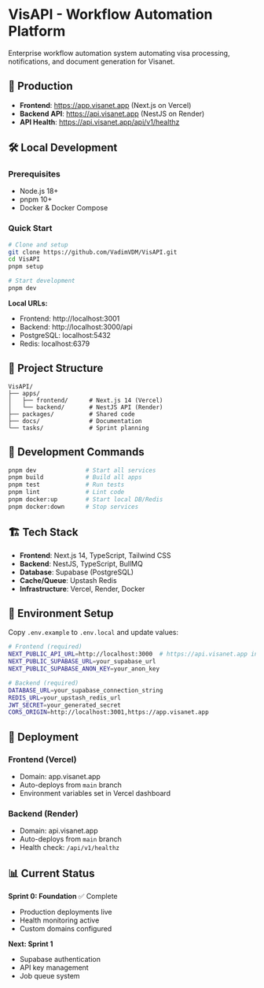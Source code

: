 # VisAPI - Workflow Automation Platform

Enterprise workflow automation system automating visa processing, notifications, and document generation for Visanet.

## 🚀 Production

- **Frontend**: https://app.visanet.app (Next.js on Vercel)
- **Backend API**: https://api.visanet.app (NestJS on Render)
- **API Health**: https://api.visanet.app/api/v1/healthz

## 🛠️ Local Development

### Prerequisites
- Node.js 18+ 
- pnpm 10+
- Docker & Docker Compose

### Quick Start
```bash
# Clone and setup
git clone https://github.com/VadimVDM/VisAPI.git
cd VisAPI
pnpm setup

# Start development
pnpm dev
```

**Local URLs:**
- Frontend: http://localhost:3001
- Backend: http://localhost:3000/api
- PostgreSQL: localhost:5432
- Redis: localhost:6379

## 📁 Project Structure

```
VisAPI/
├── apps/
│   ├── frontend/      # Next.js 14 (Vercel)
│   └── backend/       # NestJS API (Render)
├── packages/          # Shared code
├── docs/              # Documentation
└── tasks/             # Sprint planning
```

## 🔧 Development Commands

```bash
pnpm dev              # Start all services
pnpm build            # Build all apps
pnpm test             # Run tests
pnpm lint             # Lint code
pnpm docker:up        # Start local DB/Redis
pnpm docker:down      # Stop services
```

## 🏗️ Tech Stack

- **Frontend**: Next.js 14, TypeScript, Tailwind CSS
- **Backend**: NestJS, TypeScript, BullMQ
- **Database**: Supabase (PostgreSQL)
- **Cache/Queue**: Upstash Redis
- **Infrastructure**: Vercel, Render, Docker

## 🔐 Environment Setup

Copy `.env.example` to `.env.local` and update values:

```bash
# Frontend (required)
NEXT_PUBLIC_API_URL=http://localhost:3000  # https://api.visanet.app in prod
NEXT_PUBLIC_SUPABASE_URL=your_supabase_url
NEXT_PUBLIC_SUPABASE_ANON_KEY=your_anon_key

# Backend (required)
DATABASE_URL=your_supabase_connection_string
REDIS_URL=your_upstash_redis_url
JWT_SECRET=your_generated_secret
CORS_ORIGIN=http://localhost:3001,https://app.visanet.app
```

## 🚢 Deployment

### Frontend (Vercel)
- Domain: app.visanet.app
- Auto-deploys from `main` branch
- Environment variables set in Vercel dashboard

### Backend (Render)
- Domain: api.visanet.app
- Auto-deploys from `main` branch
- Health check: `/api/v1/healthz`

## 📊 Current Status

**Sprint 0: Foundation** ✅ Complete
- Production deployments live
- Health monitoring active
- Custom domains configured

**Next: Sprint 1**
- Supabase authentication
- API key management
- Job queue system